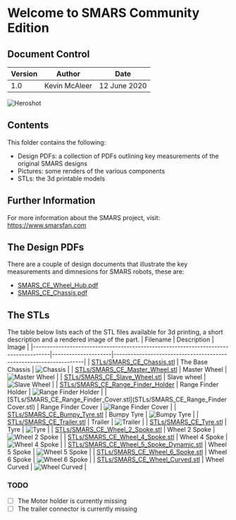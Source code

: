 # Welcome to SMARS Community Edition

## Document Control

| Version | Author        | Date         |
|---------|---------------|--------------|
| 1.0     | Kevin McAleer | 12 June 2020 |

![Heroshot](Pictures/Heroshot.png)

## Contents

This folder contains the following:

- Design PDFs: a collection of PDFs outlining key measurements of the original SMARS designs
- Pictures: some renders of the various components
- STLs: the 3d printable models

## Further Information

 For more information about the SMARS project, visit:
 <https://www.smarsfan.com>

## The Design PDFs

There are a couple of design documents that illustrate the key measurements and dimnesions for SMARS robots, these are:

- [SMARS_CE_Wheel_Hub.pdf](Design/SMARS_CE_Wheel_Hub.pdf)
- [SMARS_CE_Chassis.pdf](Design/SMARS_CE_Chassis.pdf)

## The STLs

The table below lists each of the STL files available for 3d printing, a short description and a rendered image of the part.
| Filename                                                                           | Description         | Image                                                             |
|------------------------------------------------------------------------------------|---------------------|-------------------------------------------------------------------|
| [STLs/SMARS_CE_Chassis.stl](STLs/SMARS_CE_Chassis.stl)                             | The Base Chassis    | ![Chassis](Pictures/chassis.png)                                  |
| [STLs/SMARS_CE_Master_Wheel.stl](STLs/SMARS_CE_Master_Wheel.stl)                   | Master Wheel        | ![Master Wheel](Pictures/SMARS_CE_Master_Wheel.png)               |
| [STLs/SMARS_CE_Slave_Wheel.stl](STLs/SMARS_CE_Slave_Wheel.stl)                    | Slave wheel         | ![Slave Wheel](Pictures/SMARS_CE_Slave_Wheel.png)                 |
| [STLs/SMARS_CE_Range_Finder_Holder](STLs/SMARS_CE_Range_Finder_Holder)             | Range Finder Holder | ![Range Finder Holder](Pictures/SMARS_CE_Range_Finder_Holder.png) |
| [STLs/SMARS_CE_Range_Finder_Cover.stl](STLs/SMARS_CE_Range_Finder Cover.stl)       | Range Finder Cover  | ![Range Finder Cover](Pictures/SMARS_CE_Range_Finder_Cover.png)   |
| [STLs/SMARS_CE_Bumpy_Tyre.stl](STLs/SMARS_CE_Bumpy_Tyre.stl)                       | Bumpy Tyre          | ![Bumpy Tyre](Pictures/SMARS_CE_Bumpy_Tyre.png)                   |
| [STLs/SMARS_CE_Trailer.stl](STLs/SMARS_CE_Trailer.stl)                             | Trailer             | ![Trailer](Pictures/SMARS_CE_Trailer.png)                         |
| [STLs/SMARS_CE_Tyre.stl](STLs/SMARS_CE_Tyre.stl)                                   | Tyre                | ![Tyre](Pictures/SMARS_CE_Tyre.png)                               |
| [STLs/SMARS_CE_Wheel_2_Spoke.stl](STLs/SMARS_CE_Wheel_2_Spoke.stl)                 | Wheel 2 Spoke       | ![Wheel 2 Spoke](Pictures/SMARS_CE_Wheel_2_Spoke.png)             |
| [STLs/SMARS_CE_Wheel_4_Spoke.stl](STLs/SMARS_CE_Wheel_4_Spoke.stl)                 | Wheel 4 Spoke       | ![Wheel 4 Spoke](Pictures/SMARS_CE_Wheel_4_Spoke.png)             |
| [STLs/SMARS_CE_Wheel_5_Spoke_Dynamic.stl](STLs/SMARS_CE_Wheel_5_Spoke_Dynamic.stl) | Wheel 5 Spoke       | ![Wheel 5 Spoke](Pictures/SMARS_CE_Wheel_5_Spoke.png)             |
| [STLs/SMARS_CE_Wheel_6_Spoke.stl](STLs/SMARS_CE_Wheel_6_Spoke.stl)                 | Wheel 6 Spoke       | ![Wheel 6 Spoke](Pictures/SMARS_CE_Wheel_6_Spoke.png)             |
| [STLs/SMARS_CE_Wheel_Curved.stl](STLs/SMARS_CE_Wheel_Curved.stl)                   | Wheel Curved        | ![Wheel Curved](Pictures/SMARS_CE_Wheel_Curved.png)               |

### TODO

- [ ] The Motor holder is currently missing
- [ ] The trailer connector is currently missing

